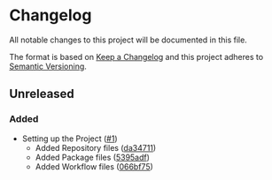 # Changelog
All notable changes to this project will be documented in this file.

The format is based on [Keep a Changelog](http://keepachangelog.com/)
and this project adheres to [Semantic Versioning](http://semver.org/).

## Unreleased

### Added
  - Setting up the Project ([#1](https://github.com/pratikghodasara/macos-jxa/pull/1))
    - Added Repository files ([da34711](https://github.com/pratikghodasara/macos-jxa/commit/da34711))
    - Added Package files ([5395adf](https://github.com/pratikghodasara/macos-jxa/commit/5395adf))
    - Added Workflow files ([066bf75](https://github.com/pratikghodasara/macos-jxa/commit/066bf75))
